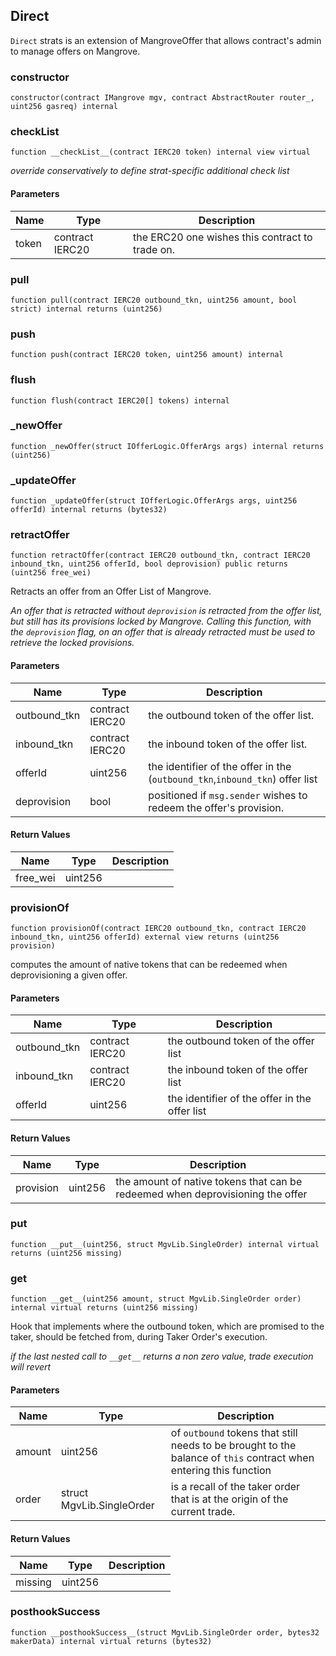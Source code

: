 ## Direct

`Direct` strats is an extension of MangroveOffer that allows contract's admin to manage offers on Mangrove.

### constructor

```solidity
constructor(contract IMangrove mgv, contract AbstractRouter router_, uint256 gasreq) internal
```

### __checkList__

```solidity
function __checkList__(contract IERC20 token) internal view virtual
```

_override conservatively to define strat-specific additional check list_

#### Parameters

| Name | Type | Description |
| ---- | ---- | ----------- |
| token | contract IERC20 | the ERC20 one wishes this contract to trade on. |

### pull

```solidity
function pull(contract IERC20 outbound_tkn, uint256 amount, bool strict) internal returns (uint256)
```

### push

```solidity
function push(contract IERC20 token, uint256 amount) internal
```

### flush

```solidity
function flush(contract IERC20[] tokens) internal
```

### _newOffer

```solidity
function _newOffer(struct IOfferLogic.OfferArgs args) internal returns (uint256)
```

### _updateOffer

```solidity
function _updateOffer(struct IOfferLogic.OfferArgs args, uint256 offerId) internal returns (bytes32)
```

### retractOffer

```solidity
function retractOffer(contract IERC20 outbound_tkn, contract IERC20 inbound_tkn, uint256 offerId, bool deprovision) public returns (uint256 free_wei)
```

Retracts an offer from an Offer List of Mangrove.

_An offer that is retracted without `deprovision` is retracted from the offer list, but still has its provisions locked by Mangrove.
Calling this function, with the `deprovision` flag, on an offer that is already retracted must be used to retrieve the locked provisions._

#### Parameters

| Name | Type | Description |
| ---- | ---- | ----------- |
| outbound_tkn | contract IERC20 | the outbound token of the offer list. |
| inbound_tkn | contract IERC20 | the inbound token of the offer list. |
| offerId | uint256 | the identifier of the offer in the (`outbound_tkn`,`inbound_tkn`) offer list |
| deprovision | bool | positioned if `msg.sender` wishes to redeem the offer's provision. |

#### Return Values

| Name | Type | Description |
| ---- | ---- | ----------- |
| free_wei | uint256 |  |

### provisionOf

```solidity
function provisionOf(contract IERC20 outbound_tkn, contract IERC20 inbound_tkn, uint256 offerId) external view returns (uint256 provision)
```

computes the amount of native tokens that can be redeemed when deprovisioning a given offer.

#### Parameters

| Name | Type | Description |
| ---- | ---- | ----------- |
| outbound_tkn | contract IERC20 | the outbound token of the offer list |
| inbound_tkn | contract IERC20 | the inbound token of the offer list |
| offerId | uint256 | the identifier of the offer in the offer list |

#### Return Values

| Name | Type | Description |
| ---- | ---- | ----------- |
| provision | uint256 | the amount of native tokens that can be redeemed when deprovisioning the offer |

### __put__

```solidity
function __put__(uint256, struct MgvLib.SingleOrder) internal virtual returns (uint256 missing)
```

### __get__

```solidity
function __get__(uint256 amount, struct MgvLib.SingleOrder order) internal virtual returns (uint256 missing)
```

Hook that implements where the outbound token, which are promised to the taker, should be fetched from, during Taker Order's execution.

_if the last nested call to `__get__` returns a non zero value, trade execution will revert_

#### Parameters

| Name | Type | Description |
| ---- | ---- | ----------- |
| amount | uint256 | of `outbound` tokens that still needs to be brought to the balance of `this` contract when entering this function |
| order | struct MgvLib.SingleOrder | is a recall of the taker order that is at the origin of the current trade. |

#### Return Values

| Name | Type | Description |
| ---- | ---- | ----------- |
| missing | uint256 |  |

### __posthookSuccess__

```solidity
function __posthookSuccess__(struct MgvLib.SingleOrder order, bytes32 makerData) internal virtual returns (bytes32)
```

